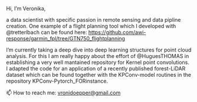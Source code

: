 Hi, I’m Veronika,

a data scientist with specific passion in remote sensing and data pipline creation.
One example of a flight planning tool which I developed with @tretterlbach can be found here:
https://github.com/awi-response/garmin_fpl/tree/GTN750_flightplanning

I’m currently taking a deep dive into deep learning structures for point cloud analysis.
For this I am really happy about the effort of @HuguesTHOMAS in establishing a very well mantained repository for Kernel point convolutions.
I adapted the code for an application of a recently published forest-LiDAR dataset which can be found together with the KPConv-model routines 
in the repository KPConv-Pytorch_FORinstance.

📫 How to reach me: vronidoepper@gmail.com

